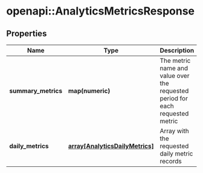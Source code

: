 # openapi::AnalyticsMetricsResponse


## Properties
Name | Type | Description | Notes
------------ | ------------- | ------------- | -------------
**summary_metrics** | **map(numeric)** | The metric name and value over the requested period for each requested metric | [optional] 
**daily_metrics** | [**array[AnalyticsDailyMetrics]**](AnalyticsDailyMetrics.md) | Array with the requested daily metric records | [optional] 


